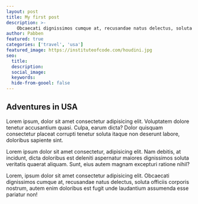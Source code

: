 ```yaml
---
layout: post
title: My first post
description: >-
    Obcaecati dignissimos cumque at, recusandae natus delectus, soluta officiis corporis nostrum, autem enim doloribus est fugit unde.
author: Pabben
featured: true
categories: ['travel', 'usa']
featured_image: https://instituteofcode.com/houdini.jpg
seo:
  title:
  description:
  social_image:
  keywords:
  hide-from-gooel: false 
---
```


## Adventures in USA

Lorem ipsum, dolor sit amet consectetur adipisicing elit. Voluptatem dolore tenetur accusantium quasi. Culpa, earum dicta? Dolor quisquam consectetur placeat corrupti tenetur soluta itaque non deserunt labore, doloribus sapiente sint.

Lorem ipsum dolor sit amet consectetur, adipisicing elit. Nam debitis, at incidunt, dicta doloribus est deleniti aspernatur maiores dignissimos soluta veritatis quaerat aliquam. Sunt, eius autem magnam excepturi ratione nihil?

Lorem, ipsum dolor sit amet consectetur adipisicing elit. Obcaecati dignissimos cumque at, recusandae natus delectus, soluta officiis corporis nostrum, autem enim doloribus est fugit unde laudantium assumenda esse pariatur non!